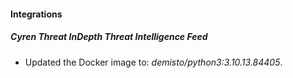 #### Integrations
##### Cyren Threat InDepth Threat Intelligence Feed
- Updated the Docker image to: *demisto/python3:3.10.13.84405*.

